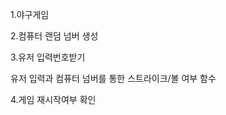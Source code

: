 <p>1.야구게임</p>
<p>2.컴퓨터 랜덤 넘버 생성</p>
<p>3.유저 입력번호받기 </p>
<p>유저 입력과 컴퓨터 넘버를 통한 스트라이크/볼 여부 함수</p>
<p>4.게임 재시작여부 확인</p>
